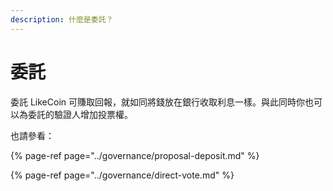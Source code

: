 ```yaml
---
description: 什麼是委託？
---
```


# 委託

委託 LikeCoin 可賺取回報，就如同將錢放在銀行收取利息一樣。與此同時你也可以為委託的驗證人增加投票權。

也請參看：

{% page-ref page="../governance/proposal-deposit.md" %}

{% page-ref page="../governance/direct-vote.md" %}

